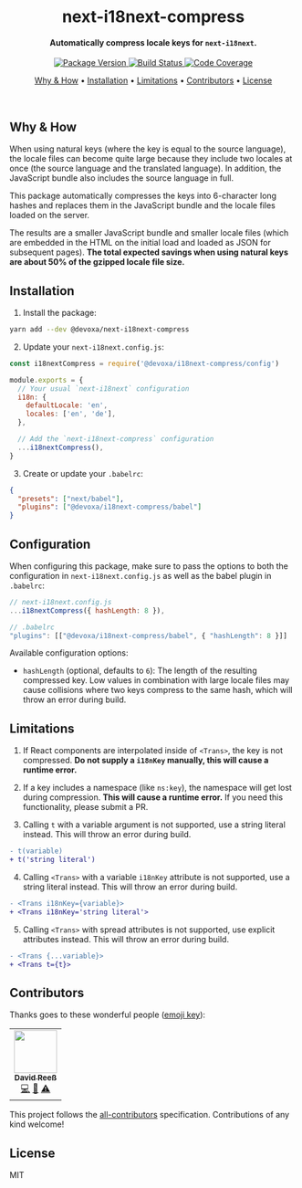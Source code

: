<!-- Title -->
<h1 align="center">
  next-i18next-compress
</h1>

<!-- Description -->
<h4 align="center">
  Automatically compress locale keys for <code>next-i18next</code>.
</h4>

<!-- Badges -->
<p align="center">
  <a href="https://www.npmjs.com/package/@devoxa/next-i18next-compress">
    <img
      src="https://img.shields.io/npm/v/@devoxa/next-i18next-compress?style=flat-square"
      alt="Package Version"
    />
  </a>

  <a href="https://github.com/devoxa/next-i18next-compress/actions?query=branch%3Amaster+workflow%3A%22Continuous+Integration%22">
    <img
      src="https://img.shields.io/github/workflow/status/devoxa/next-i18next-compress/Continuous%20Integration?style=flat-square"
      alt="Build Status"
    />
  </a>

  <a href="https://codecov.io/github/devoxa/next-i18next-compress">
    <img
      src="https://img.shields.io/codecov/c/github/devoxa/next-i18next-compress/master?style=flat-square"
      alt="Code Coverage"
    />
  </a>
</p>

<!-- Quicklinks -->
<p align="center">
  <a href="#why--how">Why & How</a> •
  <a href="#installation">Installation</a> •
  <a href="#limitations">Limitations</a> •
  <a href="#contributors">Contributors</a> •
  <a href="#license">License</a>
</p>

<br>

## Why & How

When using natural keys (where the key is equal to the source language), the locale files can become
quite large because they include two locales at once (the source language and the translated
language). In addition, the JavaScript bundle also includes the source language in full.

This package automatically compresses the keys into 6-character long hashes and replaces them in the
JavaScript bundle and the locale files loaded on the server.

The results are a smaller JavaScript bundle and smaller locale files (which are embedded in the HTML
on the initial load and loaded as JSON for subsequent pages). **The total expected savings when
using natural keys are about 50% of the gzipped locale file size.**

## Installation

1. Install the package:

```bash
yarn add --dev @devoxa/next-i18next-compress
```

2. Update your `next-i18next.config.js`:

```js
const i18nextCompress = require('@devoxa/i18next-compress/config')

module.exports = {
  // Your usual `next-i18next` configuration
  i18n: {
    defaultLocale: 'en',
    locales: ['en', 'de'],
  },

  // Add the `next-i18next-compress` configuration
  ...i18nextCompress(),
}
```

3. Create or update your `.babelrc`:

```json
{
  "presets": ["next/babel"],
  "plugins": ["@devoxa/i18next-compress/babel"]
}
```

## Configuration

When configuring this package, make sure to pass the options to both the configuration in
`next-i18next.config.js` as well as the babel plugin in `.babelrc`:

```js
// next-i18next.config.js
...i18nextCompress({ hashLength: 8 }),

// .babelrc
"plugins": [["@devoxa/i18next-compress/babel", { "hashLength": 8 }]]
```

Available configuration options:

- `hashLength` (optional, defaults to `6`): The length of the resulting compressed key. Low values
  in combination with large locale files may cause collisions where two keys compress to the same
  hash, which will throw an error during build.

## Limitations

1. If React components are interpolated inside of `<Trans>`, the key is not compressed. **Do not
   supply a `i18nKey` manually, this will cause a runtime error.**

2. If a key includes a namespace (like `ns:key`), the namespace will get lost during compression.
   **This will cause a runtime error.** If you need this functionality, please submit a PR.

3. Calling `t` with a variable argument is not supported, use a string literal instead. This will
   throw an error during build.

```diff
- t(variable)
+ t('string literal')
```

4. Calling `<Trans>` with a variable `i18nKey` attribute is not supported, use a string literal
   instead. This will throw an error during build.

```diff
- <Trans i18nKey={variable}>
+ <Trans i18nKey='string literal'>
```

5. Calling `<Trans>` with spread attributes is not supported, use explicit attributes instead. This
   will throw an error during build.

```diff
- <Trans {...variable}>
+ <Trans t={t}>
```

## Contributors

Thanks goes to these wonderful people ([emoji key](https://allcontributors.org/docs/en/emoji-key)):

<!-- ALL-CONTRIBUTORS-LIST:START - Do not remove or modify this section -->
<!-- prettier-ignore-start -->
<!-- markdownlint-disable -->
<table>
  <tr>
    <td align="center"><a href="https://www.david-reess.de"><img src="https://avatars3.githubusercontent.com/u/4615516?v=4" width="75px;" alt=""/><br /><sub><b>David Reeß</b></sub></a><br /><a href="https://github.com/devoxa/next-i18next-compress/commits?author=queicherius" title="Code">💻</a> <a href="https://github.com/devoxa/next-i18next-compress/commits?author=queicherius" title="Documentation">📖</a> <a href="https://github.com/devoxa/next-i18next-compress/commits?author=queicherius" title="Tests">⚠️</a></td>
  </tr>
</table>

<!-- markdownlint-enable -->
<!-- prettier-ignore-end -->

<!-- ALL-CONTRIBUTORS-LIST:END -->

This project follows the [all-contributors](https://github.com/all-contributors/all-contributors)
specification. Contributions of any kind welcome!

## License

MIT
